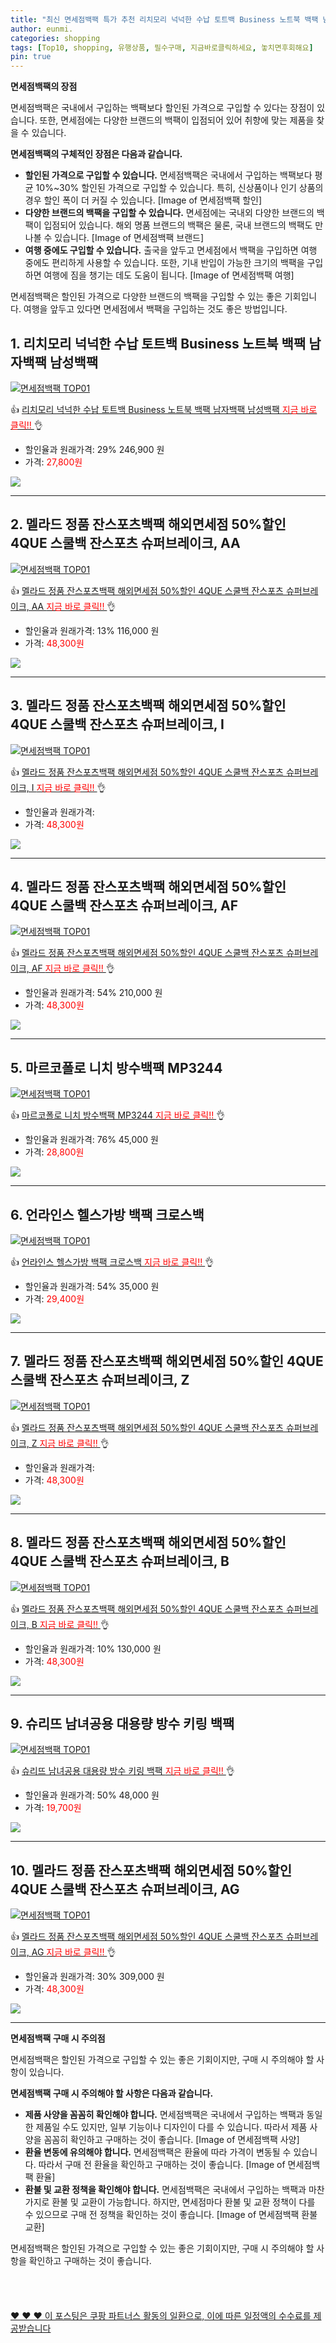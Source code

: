 ```yaml
---
title: "최신 면세점백팩 특가 추천 리치모리 넉넉한 수납 토트백 Business 노트북 백팩 남자백팩 남성백팩 비교 장점"
author: eunmi.
categories: shopping
tags: [Top10, shopping, 유행상품, 필수구매, 지금바로클릭하세요, 놓치면후회해요]
pin: true
---
```

**면세점백팩의 장점**

면세점백팩은 국내에서 구입하는 백팩보다 할인된 가격으로 구입할 수 있다는 장점이 있습니다. 또한, 면세점에는 다양한 브랜드의 백팩이 입점되어 있어 취향에 맞는 제품을 찾을 수 있습니다.

**면세점백팩의 구체적인 장점은 다음과 같습니다.**

* **할인된 가격으로 구입할 수 있습니다.** 면세점백팩은 국내에서 구입하는 백팩보다 평균 10%~30% 할인된 가격으로 구입할 수 있습니다. 특히, 신상품이나 인기 상품의 경우 할인 폭이 더 커질 수 있습니다.
[Image of 면세점백팩 할인]
* **다양한 브랜드의 백팩을 구입할 수 있습니다.** 면세점에는 국내외 다양한 브랜드의 백팩이 입점되어 있습니다. 해외 명품 브랜드의 백팩은 물론, 국내 브랜드의 백팩도 만나볼 수 있습니다.
[Image of 면세점백팩 브랜드]
* **여행 중에도 구입할 수 있습니다.** 출국을 앞두고 면세점에서 백팩을 구입하면 여행 중에도 편리하게 사용할 수 있습니다. 또한, 기내 반입이 가능한 크기의 백팩을 구입하면 여행에 짐을 챙기는 데도 도움이 됩니다.
[Image of 면세점백팩 여행]

면세점백팩은 할인된 가격으로 다양한 브랜드의 백팩을 구입할 수 있는 좋은 기회입니다. 여행을 앞두고 있다면 면세점에서 백팩을 구입하는 것도 좋은 방법입니다.

   

## 1. 리치모리 넉넉한 수납 토트백 Business 노트북 백팩 남자백팩 남성백팩

[![면세점백팩 TOP01](https://thumbnail6.coupangcdn.com/thumbnails/remote/230x230ex/image/vendor_inventory/2a8e/7981ae767178e298aae93776d7e9f92392be4e0c85b58bcbdc50e583567e.jpg)](https://link.coupang.com/re/AFFSDP?lptag=AF3617701&subid=GithubCoopas&pageKey=7558243208&traceid=V0-153&itemId=19906852034&vendorItemId=86983449830)


👍 [리치모리 넉넉한 수납 토트백 Business 노트북 백팩 남자백팩 남성백팩 <font color=red> 지금 바로 클릭!! </font> ](https://link.coupang.com/re/AFFSDP?lptag=AF3617701&subid=GithubCoopas&pageKey=7558243208&traceid=V0-153&itemId=19906852034&vendorItemId=86983449830) 👌 


- 할인율과 원래가격: 29%  246,900   원
- 가격: <span style='color:red'>27,800원</span>

[![](/discount_price.png)](https://link.coupang.com/re/AFFSDP?lptag=AF3617701&subid=GithubCoopas&pageKey=7558243208&traceid=V0-153&itemId=19906852034&vendorItemId=86983449830)

---


   

## 2. 멜라드 정품 잔스포츠백팩 해외면세점 50%할인 4QUE 스쿨백 잔스포츠 슈퍼브레이크, AA

[![면세점백팩 TOP01](https://thumbnail6.coupangcdn.com/thumbnails/remote/230x230ex/image/vendor_inventory/62cd/0e59baf6a0ed523cab752f2003dd94cdbfd420d2a019bcba477bc6f8d8aa.png)](https://link.coupang.com/re/AFFSDP?lptag=AF3617701&subid=GithubCoopas&pageKey=7564859474&traceid=V0-153&itemId=19938500278&vendorItemId=87037875800)


👍 [멜라드 정품 잔스포츠백팩 해외면세점 50%할인 4QUE 스쿨백 잔스포츠 슈퍼브레이크, AA <font color=red> 지금 바로 클릭!! </font> ](https://link.coupang.com/re/AFFSDP?lptag=AF3617701&subid=GithubCoopas&pageKey=7564859474&traceid=V0-153&itemId=19938500278&vendorItemId=87037875800) 👌 


- 할인율과 원래가격: 13%  116,000   원
- 가격: <span style='color:red'>48,300원</span>

[![](/discount_price.png)](https://link.coupang.com/re/AFFSDP?lptag=AF3617701&subid=GithubCoopas&pageKey=7564859474&traceid=V0-153&itemId=19938500278&vendorItemId=87037875800)

---


   

## 3. 멜라드 정품 잔스포츠백팩 해외면세점 50%할인 4QUE 스쿨백 잔스포츠 슈퍼브레이크, I

[![면세점백팩 TOP01](https://thumbnail8.coupangcdn.com/thumbnails/remote/230x230ex/image/vendor_inventory/584c/784de28d6e4864deadb9c9e6190cef5ed647084d4b43aa1d78dd6165d795.png)](https://link.coupang.com/re/AFFSDP?lptag=AF3617701&subid=GithubCoopas&pageKey=7564859474&traceid=V0-153&itemId=19938500263&vendorItemId=87037875773)


👍 [멜라드 정품 잔스포츠백팩 해외면세점 50%할인 4QUE 스쿨백 잔스포츠 슈퍼브레이크, I <font color=red> 지금 바로 클릭!! </font> ](https://link.coupang.com/re/AFFSDP?lptag=AF3617701&subid=GithubCoopas&pageKey=7564859474&traceid=V0-153&itemId=19938500263&vendorItemId=87037875773) 👌 


- 할인율과 원래가격: 
- 가격: <span style='color:red'>48,300원</span>

[![](/discount_price.png)](https://link.coupang.com/re/AFFSDP?lptag=AF3617701&subid=GithubCoopas&pageKey=7564859474&traceid=V0-153&itemId=19938500263&vendorItemId=87037875773)

---


   

## 4. 멜라드 정품 잔스포츠백팩 해외면세점 50%할인 4QUE 스쿨백 잔스포츠 슈퍼브레이크, AF

[![면세점백팩 TOP01](https://thumbnail6.coupangcdn.com/thumbnails/remote/230x230ex/image/vendor_inventory/39de/f5e5692306dc27e769f89b0253612e68b39c58bbf96733164c28eef9156a.png)](https://link.coupang.com/re/AFFSDP?lptag=AF3617701&subid=GithubCoopas&pageKey=7564859474&traceid=V0-153&itemId=19938500271&vendorItemId=87037875795)


👍 [멜라드 정품 잔스포츠백팩 해외면세점 50%할인 4QUE 스쿨백 잔스포츠 슈퍼브레이크, AF <font color=red> 지금 바로 클릭!! </font> ](https://link.coupang.com/re/AFFSDP?lptag=AF3617701&subid=GithubCoopas&pageKey=7564859474&traceid=V0-153&itemId=19938500271&vendorItemId=87037875795) 👌 


- 할인율과 원래가격: 54%  210,000   원
- 가격: <span style='color:red'>48,300원</span>

[![](/discount_price.png)](https://link.coupang.com/re/AFFSDP?lptag=AF3617701&subid=GithubCoopas&pageKey=7564859474&traceid=V0-153&itemId=19938500271&vendorItemId=87037875795)

---


   

## 5. 마르코폴로 니치 방수백팩 MP3244

[![면세점백팩 TOP01](https://thumbnail6.coupangcdn.com/thumbnails/remote/230x230ex/image/rs_quotation_api/dkvee0fk/3dc71f1e5b75431eae24c3031abf42d5.jpg)](https://link.coupang.com/re/AFFSDP?lptag=AF3617701&subid=GithubCoopas&pageKey=4918553812&traceid=V0-153&itemId=6441037216&vendorItemId=73735706013)


👍 [마르코폴로 니치 방수백팩 MP3244 <font color=red> 지금 바로 클릭!! </font> ](https://link.coupang.com/re/AFFSDP?lptag=AF3617701&subid=GithubCoopas&pageKey=4918553812&traceid=V0-153&itemId=6441037216&vendorItemId=73735706013) 👌 


- 할인율과 원래가격: 76%  45,000   원
- 가격: <span style='color:red'>28,800원</span>

[![](/discount_price.png)](https://link.coupang.com/re/AFFSDP?lptag=AF3617701&subid=GithubCoopas&pageKey=4918553812&traceid=V0-153&itemId=6441037216&vendorItemId=73735706013)

---


   

## 6. 언라인스 헬스가방 백팩 크로스백

[![면세점백팩 TOP01](https://thumbnail7.coupangcdn.com/thumbnails/remote/230x230ex/image/rs_quotation_api/lm6efvfg/85ff771adca44e709170a893fbc34505.jpg)](https://link.coupang.com/re/AFFSDP?lptag=AF3617701&subid=GithubCoopas&pageKey=6641068458&traceid=V0-153&itemId=15181111723&vendorItemId=82402377307)


👍 [언라인스 헬스가방 백팩 크로스백 <font color=red> 지금 바로 클릭!! </font> ](https://link.coupang.com/re/AFFSDP?lptag=AF3617701&subid=GithubCoopas&pageKey=6641068458&traceid=V0-153&itemId=15181111723&vendorItemId=82402377307) 👌 


- 할인율과 원래가격: 54%  35,000   원
- 가격: <span style='color:red'>29,400원</span>

[![](/discount_price.png)](https://link.coupang.com/re/AFFSDP?lptag=AF3617701&subid=GithubCoopas&pageKey=6641068458&traceid=V0-153&itemId=15181111723&vendorItemId=82402377307)

---


   

## 7. 멜라드 정품 잔스포츠백팩 해외면세점 50%할인 4QUE 스쿨백 잔스포츠 슈퍼브레이크, Z

[![면세점백팩 TOP01](https://thumbnail6.coupangcdn.com/thumbnails/remote/230x230ex/image/vendor_inventory/5397/dbd8423cd30a6da516e50ea6a64f9c4350a1223074611679c655b93aaa89.png)](https://link.coupang.com/re/AFFSDP?lptag=AF3617701&subid=GithubCoopas&pageKey=7564859474&traceid=V0-153&itemId=19938500261&vendorItemId=87037875768)


👍 [멜라드 정품 잔스포츠백팩 해외면세점 50%할인 4QUE 스쿨백 잔스포츠 슈퍼브레이크, Z <font color=red> 지금 바로 클릭!! </font> ](https://link.coupang.com/re/AFFSDP?lptag=AF3617701&subid=GithubCoopas&pageKey=7564859474&traceid=V0-153&itemId=19938500261&vendorItemId=87037875768) 👌 


- 할인율과 원래가격: 
- 가격: <span style='color:red'>48,300원</span>

[![](/discount_price.png)](https://link.coupang.com/re/AFFSDP?lptag=AF3617701&subid=GithubCoopas&pageKey=7564859474&traceid=V0-153&itemId=19938500261&vendorItemId=87037875768)

---


   

## 8. 멜라드 정품 잔스포츠백팩 해외면세점 50%할인 4QUE 스쿨백 잔스포츠 슈퍼브레이크, B

[![면세점백팩 TOP01](https://thumbnail9.coupangcdn.com/thumbnails/remote/230x230ex/image/vendor_inventory/58e1/76b80cf3ef373045ce554f87a0923059d25460070b7db69aeafa7d516eee.png)](https://link.coupang.com/re/AFFSDP?lptag=AF3617701&subid=GithubCoopas&pageKey=7564859474&traceid=V0-153&itemId=19938500242&vendorItemId=87037875737)


👍 [멜라드 정품 잔스포츠백팩 해외면세점 50%할인 4QUE 스쿨백 잔스포츠 슈퍼브레이크, B <font color=red> 지금 바로 클릭!! </font> ](https://link.coupang.com/re/AFFSDP?lptag=AF3617701&subid=GithubCoopas&pageKey=7564859474&traceid=V0-153&itemId=19938500242&vendorItemId=87037875737) 👌 


- 할인율과 원래가격: 10%  130,000   원
- 가격: <span style='color:red'>48,300원</span>

[![](/discount_price.png)](https://link.coupang.com/re/AFFSDP?lptag=AF3617701&subid=GithubCoopas&pageKey=7564859474&traceid=V0-153&itemId=19938500242&vendorItemId=87037875737)

---


   

## 9. 슈리뜨 남녀공용 대용량 방수 키링 백팩

[![면세점백팩 TOP01](https://thumbnail10.coupangcdn.com/thumbnails/remote/230x230ex/image/vendor_inventory/f375/8429104371cc84040d4d84b302f79c9ef26fdbf56c7944fe4165ea6fade3.png)](https://link.coupang.com/re/AFFSDP?lptag=AF3617701&subid=GithubCoopas&pageKey=6481843215&traceid=V0-153&itemId=14192825957&vendorItemId=81438491695)


👍 [슈리뜨 남녀공용 대용량 방수 키링 백팩 <font color=red> 지금 바로 클릭!! </font> ](https://link.coupang.com/re/AFFSDP?lptag=AF3617701&subid=GithubCoopas&pageKey=6481843215&traceid=V0-153&itemId=14192825957&vendorItemId=81438491695) 👌 


- 할인율과 원래가격: 50%  48,000   원
- 가격: <span style='color:red'>19,700원</span>

[![](/discount_price.png)](https://link.coupang.com/re/AFFSDP?lptag=AF3617701&subid=GithubCoopas&pageKey=6481843215&traceid=V0-153&itemId=14192825957&vendorItemId=81438491695)

---


   

## 10. 멜라드 정품 잔스포츠백팩 해외면세점 50%할인 4QUE 스쿨백 잔스포츠 슈퍼브레이크, AG

[![면세점백팩 TOP01](https://thumbnail10.coupangcdn.com/thumbnails/remote/230x230ex/image/vendor_inventory/aeb4/d4c6d3cb81f4dfdf9afed1e4b850ad4a406f44d521c7e43583d335bba0d0.png)](https://link.coupang.com/re/AFFSDP?lptag=AF3617701&subid=GithubCoopas&pageKey=7564859474&traceid=V0-153&itemId=19938500230&vendorItemId=87037875708)


👍 [멜라드 정품 잔스포츠백팩 해외면세점 50%할인 4QUE 스쿨백 잔스포츠 슈퍼브레이크, AG <font color=red> 지금 바로 클릭!! </font> ](https://link.coupang.com/re/AFFSDP?lptag=AF3617701&subid=GithubCoopas&pageKey=7564859474&traceid=V0-153&itemId=19938500230&vendorItemId=87037875708) 👌 


- 할인율과 원래가격: 30%  309,000   원
- 가격: <span style='color:red'>48,300원</span>

[![](/discount_price.png)](https://link.coupang.com/re/AFFSDP?lptag=AF3617701&subid=GithubCoopas&pageKey=7564859474&traceid=V0-153&itemId=19938500230&vendorItemId=87037875708)

---
**면세점백팩 구매 시 주의점**

면세점백팩은 할인된 가격으로 구입할 수 있는 좋은 기회이지만, 구매 시 주의해야 할 사항이 있습니다.

**면세점백팩 구매 시 주의해야 할 사항은 다음과 같습니다.**

* **제품 사양을 꼼꼼히 확인해야 합니다.** 면세점백팩은 국내에서 구입하는 백팩과 동일한 제품일 수도 있지만, 일부 기능이나 디자인이 다를 수 있습니다. 따라서 제품 사양을 꼼꼼히 확인하고 구매하는 것이 좋습니다.
[Image of 면세점백팩 사양]
* **환율 변동에 유의해야 합니다.** 면세점백팩은 환율에 따라 가격이 변동될 수 있습니다. 따라서 구매 전 환율을 확인하고 구매하는 것이 좋습니다.
[Image of 면세점백팩 환율]
* **환불 및 교환 정책을 확인해야 합니다.** 면세점백팩은 국내에서 구입하는 백팩과 마찬가지로 환불 및 교환이 가능합니다. 하지만, 면세점마다 환불 및 교환 정책이 다를 수 있으므로 구매 전 정책을 확인하는 것이 좋습니다.
[Image of 면세점백팩 환불 교환]

면세점백팩은 할인된 가격으로 구입할 수 있는 좋은 기회이지만, 구매 시 주의해야 할 사항을 확인하고 구매하는 것이 좋습니다.<br><br><br><br><br> [ ❤ ❤ ❤ 이 포스팅은 쿠팡 파트너스 활동의 일환으로, 이에 따른 일정액의 수수료를 제공받습니다](https://link.coupang.com/a/bcEFyh)